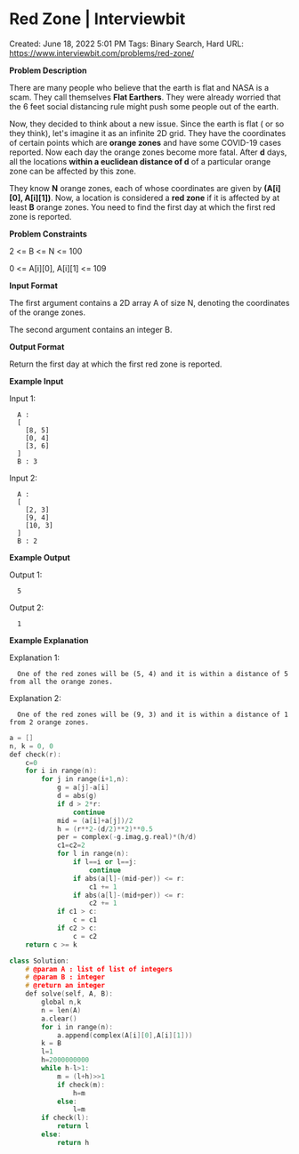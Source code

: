 # Red Zone | Interviewbit

Created: June 18, 2022 5:01 PM
Tags: Binary Search, Hard
URL: https://www.interviewbit.com/problems/red-zone/

**Problem Description**

There are many people who believe that the earth is flat and NASA is a scam. They call themselves **Flat Earthers**. They were already worried that the 6 feet social distancing rule might push some people out of the earth.

Now, they decided to think about a new issue. Since the earth is flat ( or so they think), let's imagine it as an infinite 2D grid. They have the coordinates of certain points which are **orange zones** and have some COVID-19 cases reported. Now each day the orange zones become more fatal. After **d** days, all the locations **within a euclidean distance of d** of a particular orange zone can be affected by this zone.

They know **N** orange zones, each of whose coordinates are given by **(A[i][0], A[i][1])**. Now, a location is considered a **red zone** if it is affected by at least **B** orange zones. You need to find the first day at which the first red zone is reported.

**Problem Constraints**

2 <= B <= N <= 100

0 <= A[i][0], A[i][1] <= 109

**Input Format**

The first argument contains a 2D array A of size N, denoting the coordinates of the orange zones.

The second argument contains an integer B.

**Output Format**

Return the first day at which the first red zone is reported.

**Example Input**

Input 1:

```
  A :
  [
    [8, 5]
    [0, 4]
    [3, 6]
  ]
  B : 3

```

Input 2:

```
  A :
  [
    [2, 3]
    [9, 4]
    [10, 3]
  ]
  B : 2

```

**Example Output**

Output 1:

```
  5

```

Output 2:

```
  1

```

**Example Explanation**

Explanation 1:

```
  One of the red zones will be (5, 4) and it is within a distance of 5 from all the orange zones.

```

Explanation 2:

```
  One of the red zones will be (9, 3) and it is within a distance of 1 from 2 orange zones.

```

```cpp
a = []
n, k = 0, 0
def check(r):
    c=0
    for i in range(n):
        for j in range(i+1,n):
            g = a[j]-a[i]
            d = abs(g)
            if d > 2*r: 
                continue
            mid = (a[i]+a[j])/2
            h = (r**2-(d/2)**2)**0.5
            per = complex(-g.imag,g.real)*(h/d)
            c1=c2=2
            for l in range(n):
                if l==i or l==j:
                    continue
                if abs(a[l]-(mid-per)) <= r:
                    c1 += 1
                if abs(a[l]-(mid+per)) <= r:
                    c2 += 1
            if c1 > c:
                c = c1
            if c2 > c:
                c = c2
    return c >= k

class Solution:
    # @param A : list of list of integers
    # @param B : integer
    # @return an integer
    def solve(self, A, B):
        global n,k
        n = len(A)
        a.clear()
        for i in range(n):
            a.append(complex(A[i][0],A[i][1]))
        k = B
        l=1
        h=2000000000
        while h-l>1:
            m = (l+h)>>1
            if check(m):
                h=m
            else: 
                l=m
        if check(l):
            return l
        else:
            return h
```